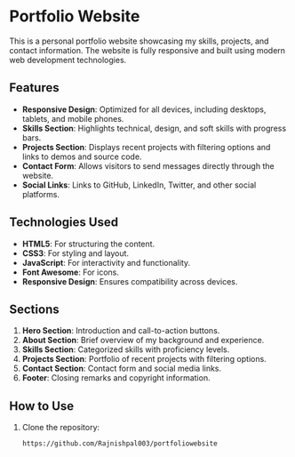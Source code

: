 # Portfolio Website

This is a personal portfolio website showcasing my skills, projects, and contact information. The website is fully responsive and built using modern web development technologies.

## Features

- **Responsive Design**: Optimized for all devices, including desktops, tablets, and mobile phones.
- **Skills Section**: Highlights technical, design, and soft skills with progress bars.
- **Projects Section**: Displays recent projects with filtering options and links to demos and source code.
- **Contact Form**: Allows visitors to send messages directly through the website.
- **Social Links**: Links to GitHub, LinkedIn, Twitter, and other social platforms.

## Technologies Used

- **HTML5**: For structuring the content.
- **CSS3**: For styling and layout.
- **JavaScript**: For interactivity and functionality.
- **Font Awesome**: For icons.
- **Responsive Design**: Ensures compatibility across devices.

## Sections

1. **Hero Section**: Introduction and call-to-action buttons.
2. **About Section**: Brief overview of my background and experience.
3. **Skills Section**: Categorized skills with proficiency levels.
4. **Projects Section**: Portfolio of recent projects with filtering options.
5. **Contact Section**: Contact form and social media links.
6. **Footer**: Closing remarks and copyright information.

## How to Use

1. Clone the repository:
   ```bash
   https://github.com/Rajnishpal003/portfoliowebsite
   ```
